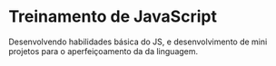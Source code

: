 # Treinamento de JavaScript

Desenvolvendo habilidades básica do JS, e desenvolvimento de mini projetos para o aperfeiçoamento
da da linguagem.